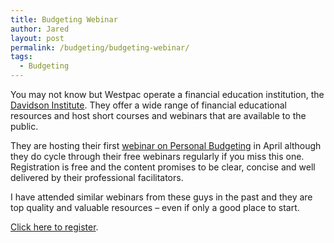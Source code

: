 ```yaml
---
title: Budgeting Webinar
author: Jared
layout: post
permalink: /budgeting/budgeting-webinar/
tags:
  - Budgeting
---
```

You may not know but Westpac operate a financial education institution, the <a href="https://www.davidsoninstitute.edu.au/about" target="_blank">Davidson Institute</a>. They offer a wide range of financial educational resources and host short courses and webinars that are available to the public.

They are hosting their first <a href="https://www.davidsoninstitute.edu.au/learning-centre/personal/webinars/budget-basics-webinar" target="_blank">webinar on Personal Budgeting</a> in April although they do cycle through their free webinars regularly if you miss this one. Registration is free and the content promises to be clear, concise and well delivered by their professional facilitators.

I have attended similar webinars from these guys in the past and they are top quality and valuable resources &#8211; even if only a good place to start.

<a href="https://www.davidsoninstitute.edu.au/learning-centre/personal/webinars/budget-basics-webinar" target="_blank">Click here to register</a>.
